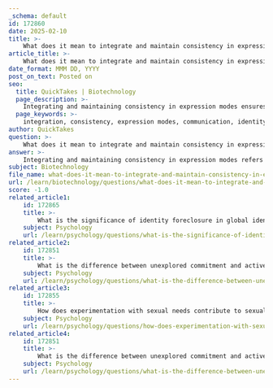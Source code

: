 ```yaml
---
_schema: default
id: 172860
date: 2025-02-10
title: >-
    What does it mean to integrate and maintain consistency in expression modes?
article_title: >-
    What does it mean to integrate and maintain consistency in expression modes?
date_format: MMM DD, YYYY
post_on_text: Posted on
seo:
  title: QuickTakes | Biotechnology
  page_description: >-
    Integrating and maintaining consistency in expression modes ensures a coherent message across communication, identity, and biological systems, enhancing clarity and trust.
  page_keywords: >-
    integration, consistency, expression modes, communication, identity development, gene expression, brand identity, sexual identity, biological systems, regulatory mechanisms, clarity, trust, coherence
author: QuickTakes
question: >-
    What does it mean to integrate and maintain consistency in expression modes?
answer: >-
    Integrating and maintaining consistency in expression modes refers to the ability to harmonize different methods of communication or expression while ensuring that they convey a coherent and unified message. This concept is particularly relevant in various contexts, including communication, identity development, and even gene expression in biological systems.\n\n1. **In Communication**: Consistency in expression modes means that the tone, style, and content of communication remain uniform across different platforms and interactions. This is crucial for building trust and credibility. For example, if a company communicates its values through social media, marketing materials, and internal communications, maintaining a consistent message helps reinforce its brand identity and ensures that stakeholders receive a clear and reliable message.\n\n2. **In Identity Development**: For individuals, particularly in the context of sexual identity development, integrating and maintaining consistency in expression modes can involve aligning one's internal sense of identity with external expressions of that identity. This might include how one presents themselves in different social contexts, ensuring that their actions, words, and self-presentation are congruent with their understanding of their sexual orientation and identity.\n\n3. **In Biological Systems**: The gathered information discusses the integration of digital and analog modes of gene expression. In this context, maintaining consistency means ensuring that the regulatory mechanisms governing gene expression work together effectively. The digital mode represents binary ON/OFF states, while the analog mode allows for graded expression levels. Integrating these modes can lead to a more nuanced control of gene expression, which is essential for proper cellular function.\n\nIn summary, integrating and maintaining consistency in expression modes involves ensuring that different forms of expression—whether in communication, identity, or biological processes—are aligned and coherent, thereby enhancing clarity, trust, and effectiveness in conveying messages or regulating functions.
subject: Biotechnology
file_name: what-does-it-mean-to-integrate-and-maintain-consistency-in-expression-modes.md
url: /learn/biotechnology/questions/what-does-it-mean-to-integrate-and-maintain-consistency-in-expression-modes
score: -1.0
related_article1:
    id: 172865
    title: >-
        What is the significance of identity foreclosure in global identity development?
    subject: Psychology
    url: /learn/psychology/questions/what-is-the-significance-of-identity-foreclosure-in-global-identity-development
related_article2:
    id: 172851
    title: >-
        What is the difference between unexplored commitment and active exploration in sexual identity statuses?
    subject: Psychology
    url: /learn/psychology/questions/what-is-the-difference-between-unexplored-commitment-and-active-exploration-in-sexual-identity-statuses
related_article3:
    id: 172855
    title: >-
        How does experimentation with sexual needs contribute to sexual identity processes?
    subject: Psychology
    url: /learn/psychology/questions/how-does-experimentation-with-sexual-needs-contribute-to-sexual-identity-processes
related_article4:
    id: 172851
    title: >-
        What is the difference between unexplored commitment and active exploration in sexual identity statuses?
    subject: Psychology
    url: /learn/psychology/questions/what-is-the-difference-between-unexplored-commitment-and-active-exploration-in-sexual-identity-statuses
---
```


&nbsp;